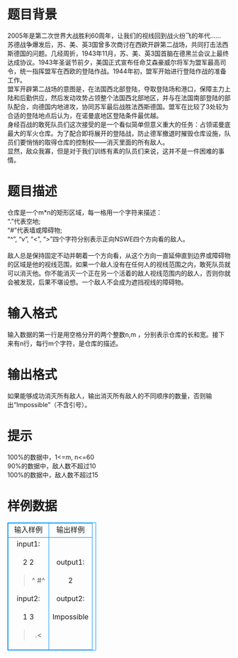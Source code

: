 # 

 
 # 题目背景 
2005年是第二次世界大战胜利60周年，让我们的视线回到战火纷飞的年代……<BR>苏德战争爆发后，苏、美、英3国曾多次商讨在西欧开辟第二战场，共同打击法西斯德国的问题。几经周折，1943年11月，苏、美、英3国首脑在德黑兰会议上最终达成协议。1943年圣诞节前夕，美国正式宣布任命艾森豪威尔将军为盟军最高司令，统一指挥盟军在西欧的登陆作战。1944年初，盟军开始进行登陆作战的准备工作。&nbsp;<BR>盟军开辟第二战场的意图是，在法国西北部登陆，夺取登陆场和港口，保障主力上陆和后勤供应，然后发动攻势占领整个法国西北部地区，并与在法国南部登陆的部队配合，向德国内地进攻，协同苏军最后战胜法西斯德国。盟军在比较了3处较为合适的登陆地点后认为，在诺曼底地区登陆条件最优越。<BR>身经百战的敢死队员们这次接受的是一个看似简单但意义重大的任务：占领诺曼底最大的军火仓库。为了配合即将展开的登陆战，防止德军撤退时摧毁仓库设施，队员们要悄悄的取得仓库的控制权——消灭里面的所有敌人。<BR>显然，敌众我寡，但是对于我们训练有素的队员们来说，这并不是一件困难的事情。 

 
 # 题目描述 
仓库是一个m*n的矩形区域，每一格用一个字符来描述：<BR>“.”代表空地;<BR>“#”代表墙或障碍物;<BR>“^”,&nbsp;“v”,&nbsp;“&lt;”,&nbsp;“&gt;”四个字符分别表示正向NSWE四个方向看的敌人。<BR><BR>敌人总是保持固定不动并朝着一个方向看，从这个方向一直延伸直到边界或障碍物的区域是他的视线范围，如果一个敌人没有在任何人的视线范围之内，敢死队员就可以消灭他。你不能消灭一个正在另一个活着的敌人视线范围内的敌人，否则你就会被发现，后果不堪设想。一个敌人不会成为遮挡视线的障碍物。 

 
 # 输入格式 
输入数据的第一行是用空格分开的两个整数n,m&nbsp;，分别表示仓库的长和宽。接下来有n行，每行m个字符，是仓库的描述。 

 
 # 输出格式 
如果能够成功消灭所有敌人，输出消灭所有敌人的不同顺序的数量，否则输出“Impossible”（不含引号）。<BR> 

 
 # 提示 
100%的数据中，1&lt;=m,&nbsp;n&lt;=60<BR>90%的数据中，敌人数不超过10<BR>100%的数据中，敌人数不超过15<BR> 
# 样例数据
<style>
        table,table tr th, table tr td { border:1px solid #0094ff; }
        table { width: 200px; min-height: 25px; line-height: 25px; text-align: center; border-collapse: collapse;}   
    </style>
<table>
	<tr>
		<td>输入样例</td>
		<td>输出样例</td>
	</tr>
<tr><td>input1:

2 2
>^
#^

input2:

1 3
>.<
</td><td>output1:

2

output2:

Impossible
</td></tr></table>
